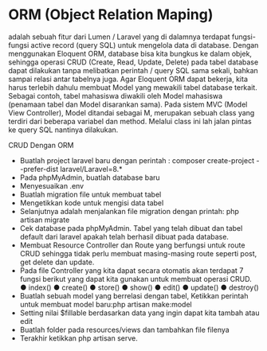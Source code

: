 # ORM (Object Relation Maping)
adalah sebuah fitur dari Lumen / Laravel yang di dalamnya terdapat fungsi-fungsi active record (query SQL) untuk mengelola data di database. Dengan menggunakan Eloquent ORM, database bisa kita bungkus ke dalam objek, sehingga operasi CRUD (Create, Read, Update, Delete) pada tabel database dapat dilakukan tanpa melibatkan perintah / query SQL sama sekali, bahkan sampai relasi antar tabelnya juga.
Agar Eloquent ORM dapat bekerja, kita harus terlebih dahulu membuat Model yang mewakili tabel database terkait. Sebagai contoh, tabel mahasiswa diwakili oleh Model mahasiswa (penamaan tabel dan Model disarankan sama). Pada sistem MVC (Model View Controller), Model ditandai sebagai M, merupakan sebuah class yang terdiri dari beberapa variabel dan method. Melalui class ini lah jalan pintas ke query SQL nantinya dilakukan.

CRUD Dengan ORM

- Buatlah project laravel baru dengan perintah : composer create-project --prefer-dist laravel/Laravel=8.*
- Pada phpMyAdmin, buatlah database baru
- Menyesuaikan .env
- Buatlah migration file untuk membuat tabel
- Mengetikkan kode untuk mengisi data tabel
- Selanjutnya adalah menjalankan file migration dengan printah: php artisan migrate
- Cek database pada phpMyAdmin. Tabel yang telah dibuat dan tabel default dari laravel apakah telah berhasil dibuat pada database.
- Membuat Resource Controller dan Route yang berfungsi untuk route CRUD sehingga tidak perlu membuat masing-masing route seperti post, get delete dan update.
- Pada file Controller yang kita dapat secara otomatis akan terdapat 7 fungsi berikut yang dapat kita gunakan untuk membuat operasi CRUD. ● index() ● create() ● store() ● show() ● edit() ● update() ● destroy()
- Buatlah sebuah model yang berrelasi dengan tabel, Ketikkan perintah untuk membuat model baru:php artisan make:model
- Setting nilai $fillable berdasarkan data yang ingin dapat kita tambah atau edit
- Buatlah folder pada resources/views dan tambahkan file filenya
- Terakhir ketikkan php artisan serve.